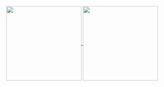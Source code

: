 <a href="https://github.com/lare354/moonlight-plugins">
  <img height=200 align="center" src="https://github-readme-stats.vercel.app/api?username=lare354" />
</a>
<a href="https://github.com/lare354/dotfiles">
  <img height=200 align="center" src="https://github-readme-stats.vercel.app/api/top-langs?username=lare354&layout=compact&langs_count=8&card_width=320" />
</a>

<!--
**lare354/lare354** is a ✨ _special_ ✨ repository because its `README.md` (this file) appears on your GitHub profile.

Here are some ideas to get you started:

- 🔭 I’m currently working on ...
- 🌱 I’m currently learning ...
- 👯 I’m looking to collaborate on ...
- 🤔 I’m looking for help with ...
- 💬 Ask me about ...
- 📫 How to reach me: ...
- 😄 Pronouns: ...
- ⚡ Fun fact: ...
-->
